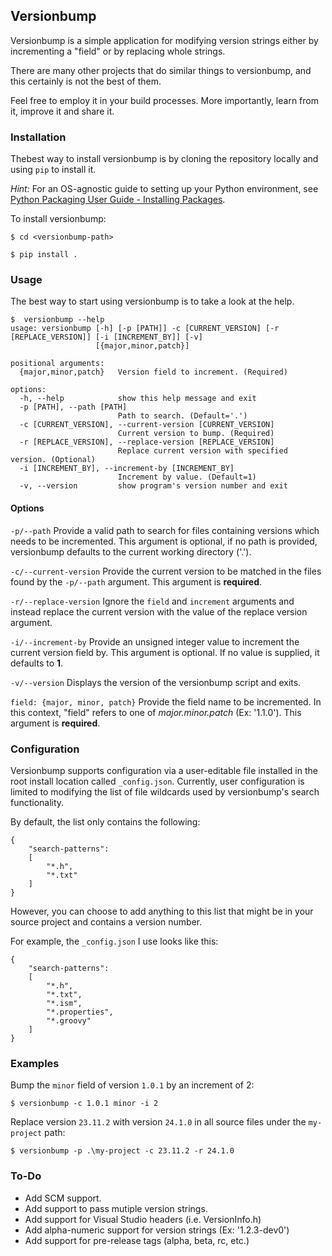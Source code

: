 ## Versionbump    

Versionbump is a simple application for modifying version strings either by 
incrementing a "field" or by replacing whole strings.

There are many other projects that do similar things to versionbump, and this 
certainly is not the best of them.

Feel free to employ it in your build processes. More importantly, 
learn from it, improve it and share it.

### Installation

Thebest way to install versionbump is by cloning the repository locally and 
using `pip` to install it.

*Hint:* For an OS-agnostic guide to setting up your Python environment, see 
[Python Packaging User Guide - Installing Packages][python-setup].

To install versionbump:

```
$ cd <versionbump-path>

$ pip install .
```

### Usage

The best way to start using versionbump is to take a look at the help.

```
$  versionbump --help
usage: versionbump [-h] [-p [PATH]] -c [CURRENT_VERSION] [-r [REPLACE_VERSION]] [-i [INCREMENT_BY]] [-v]
                   [{major,minor,patch}]

positional arguments:
  {major,minor,patch}   Version field to increment. (Required)

options:
  -h, --help            show this help message and exit
  -p [PATH], --path [PATH]
                        Path to search. (Default='.')
  -c [CURRENT_VERSION], --current-version [CURRENT_VERSION]
                        Current version to bump. (Required)
  -r [REPLACE_VERSION], --replace-version [REPLACE_VERSION]
                        Replace current version with specified version. (Optional)
  -i [INCREMENT_BY], --increment-by [INCREMENT_BY]
                        Increment by value. (Default=1)
  -v, --version         show program's version number and exit
```

#### Options

`-p/--path`
Provide a valid path to search for files containing versions which needs to 
be incremented. This argument is optional, if no path is provided, versionbump 
defaults to the current working directory ('.').

`-c/--current-version`
Provide the current version to be matched in the files found by the `-p/--path` 
argument. This argument is **required**.

`-r/--replace-version`
Ignore the `field` and `increment` arguments and instead replace the current 
version with the value of the replace version argument.

`-i/--increment-by`
Provide an unsigned integer value to increment the current version field by. 
This argument is optional. If no value is supplied, it defaults to **1**.

`-v/--version`
Displays the version of the versionbump script and exits.

`field: {major, minor, patch}`
Provide the field name to be incremented. In this context, "field" refers to 
one of *major.minor.patch* (Ex: '1.1.0'). This argument is **required**.

### Configuration

Versionbump supports configuration via a user-editable file installed in the 
root install location called `_config.json`. Currently, user configuration is 
limited to modifying the list of file wildcards used by versionbump's search 
functionality.

By default, the list only contains the following:

```
{
    "search-patterns": 
    [
        "*.h",
        "*.txt"
    ]
}
```

However, you can choose to add anything to this list that might be in your 
source project and contains a version number.

For example, the `_config.json` I use looks like this:

```
{
    "search-patterns": 
    [
        "*.h",
        "*.txt",
        "*.ism",
        "*.properties",
        "*.groovy"
    ]
} 
```

### Examples

Bump the `minor` field of version `1.0.1` by an increment of 2:

`$ versionbump -c 1.0.1 minor -i 2`

Replace version `23.11.2` with version `24.1.0` in all source files under
the `my-project` path:

`$ versionbump -p .\my-project -c 23.11.2 -r 24.1.0`

### To-Do

* Add SCM support.
* Add support to pass mutiple version strings.
* Add support for Visual Studio headers (i.e. VersionInfo.h)
* Add alpha-numeric support for version strings (Ex: '1.2.3-dev0')
* Add support for pre-release tags (alpha, beta, rc, etc.)


[python-setup]: https://packaging.python.org/en/latest/tutorials/installing-packages/
[pypi]: https://pypi.org/
[semver]: https://semver.org/
[software-versioning]: https://en.wikipedia.org/wiki/Software_versioning#Semantic_versioning